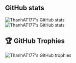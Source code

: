 ## GitHub stats
![ThanhAT177's GitHub stats](https://github-readme-stats.vercel.app/api?username=ThanhAT177&theme=blue-green&show_icons=true&hide=contribs,prs)<br/>
![ThanhAT177's GitHub stats](https://github-readme-streak-stats.herokuapp.com/?user=ThanhAT177&theme=dark&hide_border=true&card_width=300px)<br/>
## 🏆 GitHub Trophies
![ThanhAT177's GitHub trophies](https://github-profile-trophy.vercel.app/?username=ThanhAT177&theme=darkhub&no-frame=false&no-bg=true&margin-w=4)
